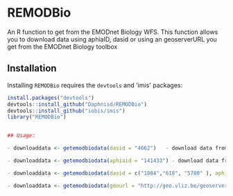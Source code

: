 # REMODBio


An R function to get from the EMODnet Biology WFS. This function allows you to download data using aphiaID, dasid or using an geoserverURL you get from the EMODnet Biology toolbox


## Installation

Installing `REMODBio` requires the `devtools` and 'imis' packages:

```R
install.packages("devtools")
devtools::install_github("Daphnisd/REMODBio")
devtools::install_github("iobis/imis")
library("REMODBio")


## Usage:

- downloaddata <- getemodbiodata(dasid = "4662")   - download data from a single dataset. Use the dasid obtained through the http://www.emodnet-biology.eu/data-catalog (the id from the url)

- downloaddata <- getemodbiodata(aphiaid = "141433") - download data from a single taxon. uses the id obtained through ww.marinespecies.org

- downloaddata <- getemodbiodata(dasid = c("1884","618", "5780" ), aphiaid = "2036", startyear = "1980", endyear = "2010")

- downloaddata <- getemodbiodata(geourl = "http://geo.vliz.be/geoserver/wfs/ows?service=WFS&version=1.1.0&request=GetFeature&typeName=Dataportal%3Aeurobis-obisenv&resultType=results&viewParams=where%3Adatasetid+IN+%285885%29%3Bcontext%3A0100&outputFormat=csv") download data using the WFS urls optained through the EMODnet toolbox at http://www.emodnet-biology.eu/toolbox/en/download/occurrence/explore (use the full download with parameters option)
